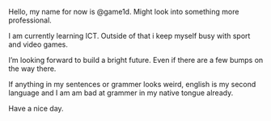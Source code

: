 Hello, my name for now is @game1d. Might look into something more professional.

I am currently learning ICT.
Outside of that i keep myself busy with sport and video games.

I’m looking forward to build a bright future. Even if there are a few bumps on the way there.

If anything in my sentences or grammer looks weird, english is my second language and I am am bad at grammer in my native tongue already.

Have a nice day.
